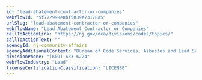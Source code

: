 ```yaml
---
id: "lead-abatement-contractor-or-companies"
webflowId: "5f772998e8bf5039e73178a5"
urlSlug: "lead-abatement-contractor-or-companies"
webflowName: "Lead Abatement Contractor or Companies"
callToActionLink: "https://nj.gov/dca/divisions/codes/topics/"
callToActionText: ""
agencyId: nj-community-affairs
agencyAdditionalContext: "Bureau of Code Services, Asbestos and Lead Safety"
divisionPhone: "(609) 633-6224"
webflowIndustry: "Lead"
licenseCertificationClassification: "LICENSE"
---
```

